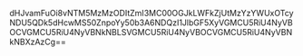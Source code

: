 dHJvamFuOi8vNTM5MzMzODItZmI3MC00OGJkLWFkZjUtMzYzYWUxOTcyNDU5QDk5dHcwMS50ZnpoYy50b3A6NDQzI1JlbGF5XyVGMCU5RiU4NyVBOCVGMCU5RiU4NyVBNkNBLSVGMCU5RiU4NyVBOCVGMCU5RiU4NyVBNkNBXzAzCg==